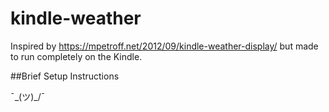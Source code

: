 # kindle-weather

Inspired by https://mpetroff.net/2012/09/kindle-weather-display/ but made to run completely on the Kindle.

##Brief Setup Instructions

¯\_(ツ)_/¯
